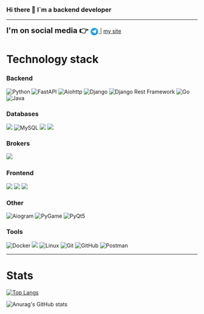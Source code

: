 ### Hi there 👋 I`m a backend developer
___

[comment]: <> (<div id="header" align="center">)

[comment]: <> (  <img src="static/programming.gif" width="800"/>)

[comment]: <> (</div>)

<div>
    <strong style = "font-size: 20px"> I'm on social media 👉 </strong> 
    <a href="https://t.me/Mihey_83">
        <img align="center" alt="Telegram" width="22px" src="static/icons/social_network/telegram.png">
    </a>
    |
    <a href="https://miheev.su">
		my site
    </a>
</div>

# Technology stack


### Backend

![Python](https://img.shields.io/badge/-Python-386e9d?style=flat&logo=Python&logoColor=ffd241&)
![FastAPI](https://img.shields.io/badge/FastAPI-323330?style=flat&logo=FastAPI)
![Aiohttp](https://img.shields.io/badge/-Aiohttp-DCDCDC?style=flat&logo=Aiohttp&logoColor=blue)
![Django](https://img.shields.io/badge/-Django-0aad48?style=flat&logo=Django)
![Django Rest Framework](https://img.shields.io/badge/DRF-red?style=flat&logo=Django)
![Go](https://img.shields.io/badge/Go-00ADD8?style=flat&logo=go&logoColor=white)
![Java](https://img.shields.io/badge/Java-ED8B00?style=flat&logo=java&logoColor=white)

### Databases

![](https://img.shields.io/badge/PostgreSQL-316192?style=flat&logo=postgresql&logoColor=white)
![MySQL](https://img.shields.io/badge/-MySQL-4479A1?style=flat&logo=mysql&logoColor=ffffff)
![](https://img.shields.io/badge/redis-%23DD0031.svg?&style=flat&logo=redis&logoColor=white)
![](https://img.shields.io/badge/-Elasticsearch-005571?style=flat&logo=Elasticsearch&logoColor=white)

### Brokers

![](https://img.shields.io/badge/rabbitmq-%23FF6600.svg?&style=flat&logo=rabbitmq&logoColor=white)

### Frontend

![](https://img.shields.io/badge/HTML5-E34F26?style=flat&logo=html5&logoColor=white)
![](https://img.shields.io/badge/CSS3-1572B6?style=flat&logo=css3&logoColor=white)
![](https://img.shields.io/badge/JavaScript-323330?style=flat&logo=javascript&logoColor=F7DF1E)

### Other

![Aiogram](https://img.shields.io/badge/-Aiogram-blue?style=flat&logo=)
![PyGame](https://img.shields.io/badge/-PyGame-73db28?style=flat&logo=PyGame)
![PyQt5](https://img.shields.io/badge/-PyQt5-0aad48?style=flat&logo=pyqt5)

### Tools

![Docker](https://img.shields.io/badge/-Docker-46a2f1?style=flat&logo=docker&logoColor=white)
![](https://img.shields.io/badge/Docker%20Compose-2496ED?style=flat&logo=docker&logoColor=white)
![Linux](https://img.shields.io/badge/Linux-black?style=flat&logo=linux)
![Git](https://img.shields.io/badge/-Git-black?style=flat&logo=git)
![GitHub](https://img.shields.io/badge/-GitHub-181717?style=flat&logo=github)
![Postman](https://img.shields.io/badge/Postman-black?style=flat&logo=postman)

___


# Stats

[![Top Langs](https://github-readme-stats.vercel.app/api/top-langs/?username=DeNeMiX83&layout=compact&bg_color=DEG,012a2b,013b3c,014c4e,015f60,017273,018587&theme=dark)](https://github.com/DeNeMiX83/github-readme-stats)

![Anurag's GitHub stats](https://github-readme-stats.vercel.app/api?username=DeNeMiX83&show_icons=true&bg_color=DEG,012a2b,013b3c,014c4e,015f60,017273,018587&theme=dark)
